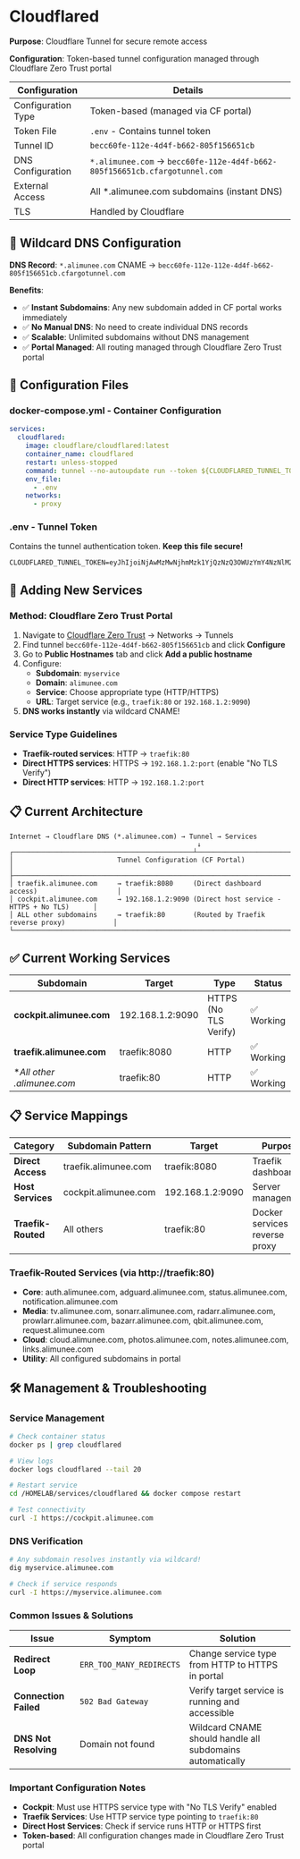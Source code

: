 # Cloudflared

**Purpose**: Cloudflare Tunnel for secure remote access

**Configuration**: Token-based tunnel configuration managed through Cloudflare Zero Trust portal

| Configuration      | Details                                                                    |
| ------------------ | -------------------------------------------------------------------------- |
| Configuration Type | Token-based (managed via CF portal)                                        |
| Token File         | `.env` - Contains tunnel token                                             |
| Tunnel ID          | `becc60fe-112e-4d4f-b662-805f156651cb`                                     |
| DNS Configuration  | `*.alimunee.com` → `becc60fe-112e-4d4f-b662-805f156651cb.cfargotunnel.com` |
| External Access    | All *.alimunee.com subdomains (instant DNS)                                |
| TLS                | Handled by Cloudflare                                                      |

## 🌟 **Wildcard DNS Configuration**

**DNS Record**: `*.alimunee.com` CNAME → `becc60fe-112e-112e-4d4f-b662-805f156651cb.cfargotunnel.com`

**Benefits**:
- ✅ **Instant Subdomains**: Any new subdomain added in CF portal works immediately
- ✅ **No Manual DNS**: No need to create individual DNS records
- ✅ **Scalable**: Unlimited subdomains without DNS management
- ✅ **Portal Managed**: All routing managed through Cloudflare Zero Trust portal

## 📁 **Configuration Files**

### **docker-compose.yml** - Container Configuration
```yaml
services:
  cloudflared:
    image: cloudflare/cloudflared:latest
    container_name: cloudflared
    restart: unless-stopped
    command: tunnel --no-autoupdate run --token ${CLOUDFLARED_TUNNEL_TOKEN}
    env_file:
      - .env
    networks:
      - proxy
```

### **.env** - Tunnel Token
Contains the tunnel authentication token. **Keep this file secure!**
```
CLOUDFLARED_TUNNEL_TOKEN=eyJhIjoiNjAwMzMwNjhmMzk1YjQzNzQ3OWUzYmY4NzNlM2Q2OGUi...
```

## 🔧 **Adding New Services**

### **Method: Cloudflare Zero Trust Portal**
1. Navigate to [Cloudflare Zero Trust](https://dash.cloudflare.com) → Networks → Tunnels
2. Find tunnel `becc60fe-112e-4d4f-b662-805f156651cb` and click **Configure**
3. Go to **Public Hostnames** tab and click **Add a public hostname**
4. Configure:
   - **Subdomain**: `myservice`
   - **Domain**: `alimunee.com`
   - **Service**: Choose appropriate type (HTTP/HTTPS)
   - **URL**: Target service (e.g., `traefik:80` or `192.168.1.2:9090`)
5. **DNS works instantly** via wildcard CNAME!

### **Service Type Guidelines**
- **Traefik-routed services**: HTTP → `traefik:80`
- **Direct HTTPS services**: HTTPS → `192.168.1.2:port` (enable "No TLS Verify")
- **Direct HTTP services**: HTTP → `192.168.1.2:port`

## 📋 **Current Architecture**

```
Internet → Cloudflare DNS (*.alimunee.com) → Tunnel → Services
                                               ↓
┌─────────────────────────────────────────────┴─────────────────────────────────────────────┐
│                          Tunnel Configuration (CF Portal)                                  │
├─────────────────────────────────────────────────────────────────────────────────────────┤
│ traefik.alimunee.com     → traefik:8080     (Direct dashboard access)                    │
│ cockpit.alimunee.com     → 192.168.1.2:9090 (Direct host service - HTTPS + No TLS)      │
│ ALL other subdomains     → traefik:80       (Routed by Traefik reverse proxy)            │
└─────────────────────────────────────────────────────────────────────────────────────────┘
```

## ✅ **Current Working Services**

| Subdomain                    | Target           | Type                  | Status    |
| ---------------------------- | ---------------- | --------------------- | --------- |
| **cockpit.alimunee.com**     | 192.168.1.2:9090 | HTTPS (No TLS Verify) | ✅ Working |
| **traefik.alimunee.com**     | traefik:8080     | HTTP                  | ✅ Working |
| **All other *.alimunee.com** | traefik:80       | HTTP                  | ✅ Working |

## 📋 **Service Mappings**

| Category           | Subdomain Pattern    | Target           | Purpose                           |
| ------------------ | -------------------- | ---------------- | --------------------------------- |
| **Direct Access**  | traefik.alimunee.com | traefik:8080     | Traefik dashboard                 |
| **Host Services**  | cockpit.alimunee.com | 192.168.1.2:9090 | Server management                 |
| **Traefik-Routed** | All others           | traefik:80       | Docker services via reverse proxy |

### **Traefik-Routed Services** (via http://traefik:80)
- **Core**: auth.alimunee.com, adguard.alimunee.com, status.alimunee.com, notification.alimunee.com
- **Media**: tv.alimunee.com, sonarr.alimunee.com, radarr.alimunee.com, prowlarr.alimunee.com, bazarr.alimunee.com, qbit.alimunee.com, request.alimunee.com
- **Cloud**: cloud.alimunee.com, photos.alimunee.com, notes.alimunee.com, links.alimunee.com
- **Utility**: All configured subdomains in portal

## 🛠️ **Management & Troubleshooting**

### **Service Management**
```bash
# Check container status
docker ps | grep cloudflared

# View logs
docker logs cloudflared --tail 20

# Restart service
cd /HOMELAB/services/cloudflared && docker compose restart

# Test connectivity
curl -I https://cockpit.alimunee.com
```

### **DNS Verification**
```bash
# Any subdomain resolves instantly via wildcard!
dig myservice.alimunee.com

# Check if service responds
curl -I https://myservice.alimunee.com
```

### **Common Issues & Solutions**

| Issue                 | Symptom                  | Solution                                                  |
| --------------------- | ------------------------ | --------------------------------------------------------- |
| **Redirect Loop**     | `ERR_TOO_MANY_REDIRECTS` | Change service type from HTTP to HTTPS in portal          |
| **Connection Failed** | `502 Bad Gateway`        | Verify target service is running and accessible           |
| **DNS Not Resolving** | Domain not found         | Wildcard CNAME should handle all subdomains automatically |

### **Important Configuration Notes**

- **Cockpit**: Must use HTTPS service type with "No TLS Verify" enabled
- **Traefik Services**: Use HTTP service type pointing to `traefik:80`
- **Direct Host Services**: Check if service runs HTTP or HTTPS first
- **Token-based**: All configuration changes made in Cloudflare Zero Trust portal
